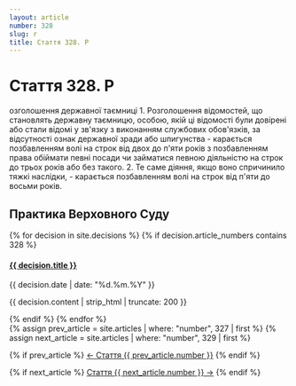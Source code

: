 ```yaml
---
layout: article
number: 328
slug: r
title: Стаття 328. Р
---
```


# Стаття 328. Р

озголошення державної таємниці 1. Розголошення відомостей, що становлять державну таємницю, особою, якій ці відомості були довірені або стали відомі у зв'язку з виконанням службових обов'язків, за відсутності ознак державної зради або шпигунства - карається позбавленням волі на строк від двох до п'яти років з позбавленням права обіймати певні посади чи займатися певною діяльністю на строк до трьох років або без такого. 2. Те саме діяння, якщо воно спричинило тяжкі наслідки, - карається позбавленням волі на строк від п'яти до восьми років.

## Практика Верховного Суду

<div class="decisions-container">
{% for decision in site.decisions %}
  {% if decision.article_numbers contains 328 %}
    <div class="decision-item">
      <h4><a href="{{ decision.url }}">{{ decision.title }}</a></h4>
      <p class="decision-date">{{ decision.date | date: "%d.%m.%Y" }}</p>
      <p class="decision-excerpt">{{ decision.content | strip_html | truncate: 200 }}</p>
    </div>
  {% endif %}
{% endfor %}
</div>

<div class="article-navigation">
  {% assign prev_article = site.articles | where: "number", 327 | first %}
  {% assign next_article = site.articles | where: "number", 329 | first %}
  
  {% if prev_article %}
    <a href="{{ prev_article.url }}" class="prev-article">← Стаття {{ prev_article.number }}</a>
  {% endif %}
  
  {% if next_article %}
    <a href="{{ next_article.url }}" class="next-article">Стаття {{ next_article.number }} →</a>
  {% endif %}
</div>

